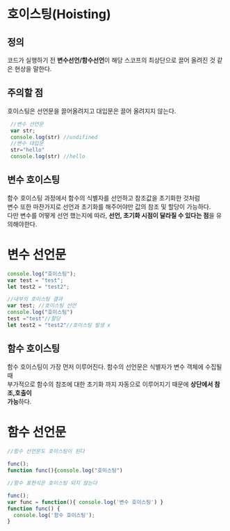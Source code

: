 # 호이스팅(Hoisting)

## 정의 
코드가 실행하기 전 **변수선언/함수선언**이 해당 스코프의 최상단으로 끌어 올려진 것 같은 현상을 말한다.

## 주의할 점 
호이스팅은 선언문을 끌어올려지고 대입문은 끌어 올려지지 않는다.
```jsx 
 //변수 선언문 
 var str;
 console.log(str) //undifined
 //변수 대입문 
 str="hello"
 console.log(str) //hello
```

## 변수 호이스팅
함수 호이스팅 과정에서 함수의 식별자를 선언하고 참조값을 초기화한 것처럼  
변수 또한 마찬가지로 선언과 초기화를 해주어야만 값의 참조 및 할당이 가능하다.  
다만 변수를 어떻게 선언 했는지에 따라, **선언, 초기화 시점이 달라질 수 있다는 점**을 유의해야한다.

# 변수 선언문
```javascript   
console.log("호이스팅");
var test = "test";
let test2 = "test2";

//내부의 호이스팅 결과 
var test; //호이스팅 선언 
console.log("호이스팅")
test ="test"//할당
let test2 = "test2"//호이스팅 발생 x 
```

## 함수 호이스팅
함수 호이스팅이 가장 먼저 이루어진다. 함수의 선언문은 식별자가 변수 객체에 수집될 때  
부가적으로 함수의 참조에 대한 초기화 까지 자동으로 이루어지기 때문에 **상단에서 참조,호출이  
가능**하다.

# 함수 선언문 
```javascript  
//함수 선언문도 호이스팅이 된다
 
func();
function func(){console.log("호이스팅")

//함수 표현식은 호이스팅 되지 않는다

func();
var func = function(){ console.log('변수 호이스팅') }
function func() {
  console.log('함수 호이스팅');
}
```
